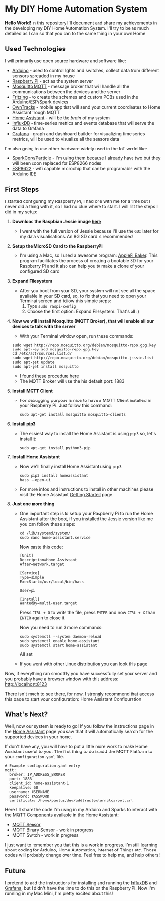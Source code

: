 # My DIY Home Automation System

**Hello World!** In this repository I'll document and share my achievements in the developing my DIY Home Automation System. I'll try to be as much detailed as I can so that you can to the same thing in your own Home

## Used Technologies

I will primarily use open source hardware and software like:

* [Arduino](https://www.arduino.cc) - used to control lights and switches, collect data from different sensors spreaded in my house
* [Raspberry Pi](https://www.raspberrypi.org) - act as the system server
* [Mosquitto MQTT](http://mosquitto.org) - message broker that will handle all the communications between the devices and the server
* [Fritzing](http://fritzing.org/home/) - to create the schemes and custom PCBs used in the Arduino/ESP/Spark devices
* [OwnTracks](http://owntracks.org) - mobile app that will send your current coordinates to Home Assistant trough MQTT
* [Home Assistant](https://home-assistant.io) - will be the *brain* of my system
* [InfluxDB](https://influxdb.com) - time-series metrics and events database that will serve the data to Grafana
* [Grafana](http://grafana.org) - graph and dashboard builder for visualizing time series metrics, will be used to visualize all the sensors data

I'm also going to use other hardware widely used in the IoT world like:

* [SparkCore/Particle](https://www.particle.io) - I'm using them because I already have two but they will been soon replaced for ESP8266 nodes
* [ESP8622](http://www.esp8266.com) - wifi capable microchip that can be programable with the Arduino IDE

## First Steps

I started configuring my Raspberry Pi, I had one with me for a time but I never did a thing with it, so I had no clue where to start. I will list the steps I did in my setup:

1. **Download the Raspbian Jessie image [here](https://www.raspberrypi.org/downloads/raspbian/)**

	- I went with the full version of Jessie because I'll use the ```GUI``` later for my data visualisations. An 8G SD card is recommended!		
	 
2. **Setup the MicroSD Card to the RaspberryPi**

	- I'm using a Mac, so I used a awesome program: [ApplePi Baker](http://www.tweaking4all.com/hardware/raspberry-pi/macosx-apple-pi-baker/). This program facilitates the process of creating a bootable SD for your Raspberry Pi and it also can help you to make a clone of your configured SD card
	 
3. **Expand Filesystem**

	- After you boot from your SD, your system will not see all the space avaliable in your SD card, so, to fix that you need to open your Terminal screen and follow this simple steps:
		1. Type ```sudo raspi-config```
		2. Choose the first option: Expand Filesystem. That's all :) 

4. **Now we will install Mosquitto (MQTT Broker), that will enable all our devices to talk with the server**
	- With your Terminal window open, run these commands:

	 ```
	 sudo wget http://repo.mosquitto.org/debian/mosquitto-repo.gpg.key
	 sudo apt-key add mosquitto-repo.gpg.key
	 cd /etc/apt/sources.list.d/
	 sudo wget http://repo.mosquitto.org/debian/mosquitto-jessie.list
	 sudo apt-get update
	 sudo apt-get install mosquitto
	 
	 ```
	- I found these procedure [here](http://mosquitto.org/2013/01/mosquitto-debian-repository/)
	- The MQTT Broker will use the his default port: 1883

5. **Install MQTT Client**

	- For debugging purpose is nice to have a MQTT Client installed in your Raspberry Pi. Just follow this command:

		```
		sudo apt-get install mosquitto mosquitto-clients
		```

6. **Install pip3**

	- The easiest way to install the Home Assistant is using ```pip3``` so, let's install it:

		```
		sudo apt-get install python3-pip
		```
		
7. **Install Home Assistant**

	- Now we'll finally install Home Assistant using ```pip3``` 
		
		```
		sudo pip3 install homeassistant
		hass --open-ui
		```
	- For more infos and instructions to install in other machines please visit the Home Assistant [Getting Started](https://home-assistant.io/getting-started/) page.

8. **Just one more thing**

	- One important step is to setup your Raspberry Pi to run the Home Assistant after the boot, if you installed the Jessie version like me you can follow these steps:
	
		```
		cd /lib/systemd/system/
		sudo nano home-assistant.service
		```
		
		Now paste this code:
		
		```
		[Unit]
		Description=Home Assistant
		After=network.target
		
		[Service]
		Type=simple
		ExecStart=/usr/local/bin/hass
		
		User=pi
		
		[Install]
		WantedBy=multi-user.target

		```
		
		Press ```CTRL + O``` to write the file, press ```ENTER``` and now ```CTRL + X```  than ```ENTER``` again to close it.
		
		Now you need to run 3 more commands:
		
		```
		sudo systemctl --system daemon-reload
 		sudo systemctl enable home-assistant
		sudo systemctl start home-assistant
		```
		All set!
		
	- If you went with other Linux distribution you can look this [page](https://home-assistant.io/getting-started/autostart/)
	
		
Now, if everything ran smoothly you have successfully set your server and you probably have a browser window with this address: [http://localhost:8123](http://localhost:8123)

There isn't much to see there, for now. I strongly recommend that access this page to start your configuration: [Home Assistant Configuration](https://home-assistant.io/getting-started/configuration/)

## What's Next?

Well, now our system is ready to go! If you follow the instructions page in the [Home Assistant](https://home-assistant.io/getting-started/configuration/) page you saw that it will automatically search for the supported devices in your home.

If don't have any, you will have to put a little more work to make Home Assistant useful to you. The first thing to do is add the MQTT Platform to your ```configuration.yaml``` file.

```
# Example configuration.yaml entry
mqtt:
  broker: IP_ADDRESS_BROKER
  port: 1883
  client_id: home-assistant-1
  keepalive: 60
  username: USERNAME
  password: PASSWORD
  certificate: /home/paulus/dev/addtrustexternalcaroot.crt
```

Here I'll share the code I'm using in my Arduino and Sparks to interact with the MQTT [Components](https://home-assistant.io/components/#all) available in the Home Assistant:

* [MQTT Sensor](https://github.com/carmolim/my-home-automation/tree/b2af1560acc529c6db4df9d586847ac89d883e12/Examples/MQTT%20Sensor)
* MQTT Binary Sensor - work in progress
* MQTT Switch - work in progress

I just want to remember you that this is a work in progress. I'm still learning about coding for Arduino, Home Automation, Internet of Things etc. Those codes will probably change over time. Feel free to help me, and help others!

## Future

I pretend to add the instructions for installing and running the [InfluxDB](https://influxdb.com) and [Grafana](http://grafana.org), but I didn't have the time to do this on the Raspberry Pi. Now I'm running in my Mac Mini, I'm pretty excited about this!